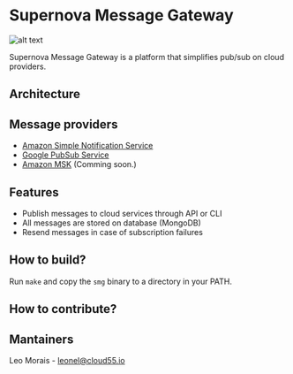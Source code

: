 # Supernova Message Gateway

![alt text](http://snews.bnl.gov/popsci/crab.jpg)

Supernova Message Gateway is a platform that simplifies pub/sub on cloud providers.

## Architecture

## Message providers
  * [Amazon Simple Notification Service](https://aws.amazon.com/sns/)
  * [Google PubSub Service](https://cloud.google.com/pubsub/)
  * [Amazon MSK](https://aws.amazon.com/msk/) (Comming soon.)

## Features
  * Publish messages to cloud services through API or CLI
  * All messages are stored on database (MongoDB)
  * Resend messages in case of subscription failures

## How to build?
Run `make` and copy the `smg` binary to a directory in your PATH.

## How to contribute?

## Mantainers

Leo Morais - leonel@cloud55.io
